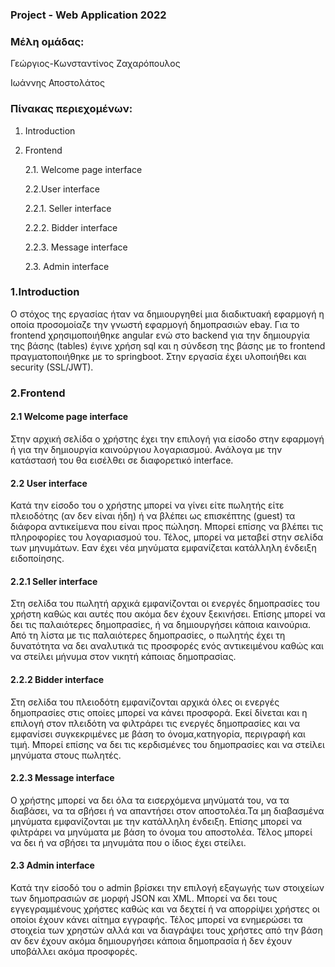 ### Project - Web Application 2022

### Μέλη ομάδας:
Γεώργιος-Κωνσταντίνος Ζαχαρόπουλος

Ιωάννης Αποστολάτος

### Πίνακας περιεχομένων:
1. Introduction

2. Frontend

    2.1. Welcome page interface

    2.2.User interface

    2.2.1. Seller interface

    2.2.2. Bidder interface

    2.2.3. Message interface

    2.3. Admin interface


### 1.Introduction
Ο στόχος της εργασίας ήταν να δημιουργηθεί μια διαδικτυακή εφαρμογή η οποία προσομοίαζε την γνωστή εφαρμογή δημοπρασιών ebay. Για το frontend χρησιμοποιήθηκε angular ενώ στο backend για την δημιουργία της βάσης (tables) έγινε χρήση sql και η σύνδεση της βάσης με το frontend πραγματοποιήθηκε με το springboot. Στην εργασία έχει υλοποιήθει και security (SSL/JWT).

### 2.Frontend

#### 2.1 Welcome page interface

Στην αρχική σελίδα ο χρήστης έχει την επιλογή για είσοδο στην εφαρμογή ή για την δημιουργία καινούργιου λογαριασμού. Ανάλογα με την κατάστασή του θα εισέλθει σε διαφορετικό interface.

#### 2.2 User interface

Κατά την είσοδο του ο χρήστης μπορεί να γίνει είτε πωλητής είτε πλειοδότης (αν δεν είναι ήδη) ή να βλέπει ως επισκέπτης (guest) τα διάφορα αντικείμενα που είναι προς πώληση. Μπορεί επίσης να βλέπει τις πληροφορίες του λογαριασμού του. Τέλος, μπορεί να  μεταβεί στην σελίδα των μηνυμάτων. Εαν έχει νέα μηνύματα εμφανίζεται  κατάλληλη ένδειξη ειδοποίησης.

#### 2.2.1 Seller interface

Στη σελίδα του πωλητή αρχικά εμφανίζονται οι ενεργές δημοπρασίες του χρήστη καθώς και αυτές που ακόμα δεν έχουν ξεκινήσει. Επίσης μπορεί να δει τις παλαιότερες δημοπρασίες, ή να δημιουργήσει κάποια καινούρια. Από τη λίστα με τις παλαιότερες δημοπρασίες, ο πωλητής έχει τη δυνατότητα να δει αναλυτικά τις προσφορές ενός αντικειμένου καθώς και να στείλει μήνυμα στον νικητή κάποιας δημοπρασίας.

#### 2.2.2 Bidder interface

Στη σελίδα του πλειοδότη εμφανίζονται αρχικά όλες οι ενεργές δημοπρασίες στις οποίες μπορεί να κάνει προσφορά. Εκεί δίνεται και η επιλογή στον πλειδότη να φιλτράρει τις ενεργές δημοπρασίες και να εμφανίσει συγκεκριμένες με βάση το όνομα,κατηγορία, περιγραφή και τιμή. Μπορεί επίσης να δει τις κερδισμένες του δημοπρασίες και να στείλει 	μηνύματα στους πωλητές.

#### 2.2.3 Message interface

Ο χρήστης μπορεί να δει όλα τα εισερχόμενα μηνύματά του, να τα διαβάσει, να τα σβήσει ή να απαντήσει στον αποστολέα.Τα μη διαβασμένα μηνύματα εμφανίζονται με την κατάλληλη ένδειξη. Επίσης μπορεί να φιλτράρει να μηνύματα με βάση το όνομα του αποστολέα. Τέλος μπορεί να δει ή να σβήσει τα μηνυμάτα που ο ίδιος έχει στείλει.

#### 2.3 Admin interface

Kατά την είσοδό του ο admin βρίσκει την επιλογή εξαγωγής των στοιχείων των δημοπρασιών σε μορφή JSON και XML. Μπορεί να δει τους εγγεγραμμένους χρήστες  καθώς και να δεχτεί ή να απορρίψει χρήστες οι οποίοι έχουν κάνει αίτημα εγγραφής. Τέλος μπορεί να ενημερώσει τα στοιχεία των χρηστών αλλά και να διαγράψει τους χρήστες από την βάση αν δεν έχουν ακόμα δημιουργήσει κάποια δημοπρασία ή δεν έχουν υποβάλλει ακόμα προσφορές.
